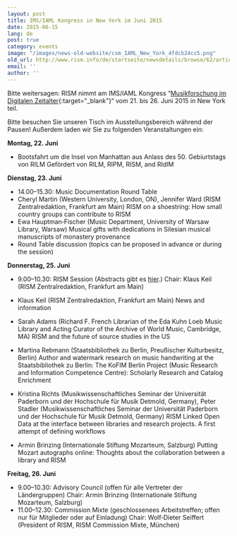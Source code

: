 ```yaml
---
layout: post
title: IMS/IAML Kongress in New York im Juni 2015
date: 2015-06-15
lang: de
post: true
category: events
image: "/images/news-old-website/csm_IAML_New_York_4fdcb24cc5.png"
old_url: http://www.rism.info/de/startseite/newsdetails/browse/62/article/64/imsiaml-congress-in-new-york-june-2015.html
email: ''
author: ''
---
```


Bitte weitersagen: RISM nimmt am IMS/IAML Kongress “[Musikforschung im Digitalen Zeitalter](http://www.musiclibraryassoc.org/BlankCustom.asp?page=IAML_IMS_2015){:target="_blank"}“ vom 21. bis 26. Juni 2015 in New York teil.


Bitte besuchen Sie unseren Tisch im Ausstellungsbereich während der Pausen! Außerdem laden wir Sie zu folgenden Veranstaltungen ein:


**Montag, 22. Juni**

- Bootsfahrt um die Insel von Manhattan aus Anlass des 50. Gebiurtstags von RILM
Gefördert von RILM, RIPM, RISM, and RIdIM

**Dienstag, 23. Juni**

- 14.00–15.30: Music Documentation Round Table
- Cheryl Martin (Western University, London, ON), Jennifer Ward (RISM Zentralredaktion, Frankfurt am Main)
RISM on a shoestring: How small country groups can contribute to RISM
- Ewa Hauptman‐Fischer (Music Department, University of Warsaw Library, Warsaw)
Musical gifts with dedications in Silesian musical manuscripts of monastery provenance
- Round Table discussion (topics can be proposed in advance or during the session)

**Donnerstag, 25. Juni**

- 9.00–10.30: RISM Session (Abstracts gibt es [hier](/publications/iaml-congresses/2015.html#c3139).)
Chair: Klaus Keil (RISM Zentralredaktion, Frankfurt am Main)

- Klaus Keil (RISM Zentralredaktion, Frankfurt am Main)
News and information
- Sarah Adams (Richard F. French Librarian of the Eda Kuhn Loeb Music Library and Acting Curator of the Archive of World Music, Cambridge, MA)
RISM and the future of source studies in the US
- Martina Rebmann (Staatsbibliothek zu Berlin, Preußischer Kulturbesitz, Berlin)
Author and watermark research on music handwriting at the Staatsbibliothek zu Berlin: The KoFIM Berlin Project (Music Research and Information Competence Centre): Scholarly Research and Catalog Enrichment
- Kristina Richts (Musikwissenschaftliches Seminar der Universität Paderborn und der Hochschule für Musik Detmold, Germany), Peter Stadler (Musikwissenschaftliches Seminar der Universität Paderborn und der Hochschule für Musik Detmold, Germany)
RISM Linked Open Data at the interface between libraries and research projects. A first attempt of defining workflows
- Armin Brinzing (Internationale Stiftung Mozarteum, Salzburg)
Putting Mozart autographs online: Thoughts about the collaboration between a library and RISM

**Freitag, 26. Juni**

- 9.00–10.30: Advisory Council (offen für alle Vertreter der Ländergruppen)
Chair: Armin Brinzing (Internationale Stiftung Mozarteum, Salzburg)
- 11.00–12.30: Commission Mixte (geschlossenees Arbeitstreffen; offen nur für Mitglieder oder auf Einladung)
Chair: Wolf‐Dieter Seiffert (President of RISM, RISM Commission Mixte, München)

